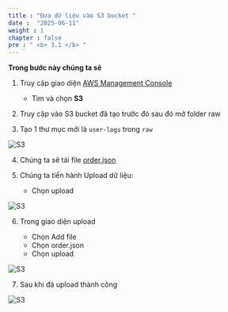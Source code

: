 ```yaml
---
title : "Đưa dữ liệu vào S3 bucket "
date :  "2025-06-11"
weight : 1
chapter : false
pre : " <b> 3.1 </b> "
---
```


**Trong bước này chúng ta sẽ**

1. Truy cập giao diện [AWS Management Console](https://console.aws.amazon.com)

    - Tìm và chọn **S3**
2. Truy cập vào S3 bucket đã tạo trước đó sau đó mở folder raw
3. Tạo 1 thư mục mới là ``user-logs`` trong ``raw``

![S3](/Data-Lake-Workshop/images/4.s3/0012-s3.png)

4. Chúng ta sẽ tải file [order.json](https://raw.githubusercontent.com/QuanNguyenD/FcjWS/refs/heads/main/orders.json)

5. Chúng ta tiến hành Upload dữ liệu:

    - Chọn upload

![S3](/Data-Lake-Workshop/images/4.s3/0013-s3.png)

6. Trong giao diện upload 

    - Chọn Add file 
    - Chọn order.json
    - Chọn upload

![S3](/Data-Lake-Workshop/images/4.s3/0015-s3.png)

7. Sau khi đã upload thành công

![S3](/Data-Lake-Workshop/images/4.s3/0014-s3.png)
